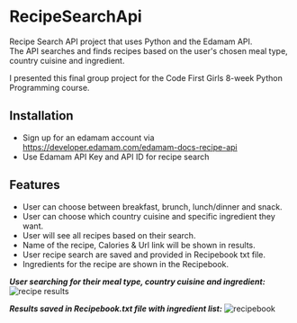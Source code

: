 # RecipeSearchApi
Recipe Search API project that uses Python and the Edamam API.  
The API searches and finds recipes based on the user's chosen meal type, country cuisine and ingredient. 

I presented this final group project for the Code First Girls 8-week Python Programming course.

## Installation
- Sign up for an edamam account via https://developer.edamam.com/edamam-docs-recipe-api
- Use Edamam API Key and API ID for recipe search

## Features
- User can choose between breakfast, brunch, lunch/dinner and snack.
- User can choose which country cuisine and specific ingredient they want.
- User will see all recipes based on their search.
- Name of the recipe, Calories & Url link will be shown in results.
- User recipe search are saved and provided in Recipebook txt file. 
- Ingredients for the recipe are shown in the Recipebook. 

***User searching for their meal type, country cuisine and ingredient:***
![recipe results](https://user-images.githubusercontent.com/101072798/215617220-d643d273-0636-4cc6-ab1a-51250a7c6bf0.png)

***Results saved in Recipebook.txt file with ingredient list:***
![recipebook](https://user-images.githubusercontent.com/101072798/215617230-9b71d826-c0a8-4786-a00a-df7da2bd9f72.png) 



